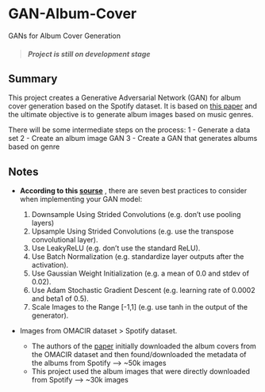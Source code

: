 # GAN-Album-Cover
GANs for Album Cover Generation

> #### *Project is still on development stage*

## Summary
This project creates a Generative Adversarial Network (GAN) for album cover generation based on the Spotify dataset. It is based on [this paper](https://ryanmcconville.com/publications/AlbumCoverGenerationFromGenreTags.pdf) and the ultimate objective is to generate album images based on music genres.

There will be some intermediate steps on the process: 1 - Generate a data set 2 - Create an album image GAN 3 - Create a GAN that generates albums based on genre

## Notes

 - **According to this [sourse](https://machinelearningmastery.com/how-to-get-started-with-generative-adversarial-networks-7-day-mini-course/)** , there are seven best practices to consider when implementing your GAN model:

	1.  Downsample Using Strided Convolutions (e.g. don’t use pooling layers)
	2.  Upsample Using Strided Convolutions (e.g. use the transpose convolutional layer).
	3.  Use LeakyReLU (e.g. don’t use the standard ReLU).
	4.  Use Batch Normalization (e.g. standardize layer outputs after the activation).
	5.  Use Gaussian Weight Initialization (e.g. a mean of 0.0 and stdev of 0.02).
	6.  Use Adam Stochastic Gradient Descent (e.g. learning rate of 0.0002 and beta1 of 0.5).
	7.  Scale Images to the Range \[-1,1\] (e.g. use tanh in the output of the generator).

- Images from OMACIR dataset > Spotify dataset.
	- The authors of the [paper](https://ryanmcconville.com/publications/AlbumCoverGenerationFromGenreTags.pdf) initially downloaded the album covers from the OMACIR dataset and then found/downloaded the metadata of the albums from Spotify --> ~50k images
	- This project used the album images that were directly downloaded from Spotify --> ~30k images
	

